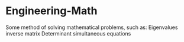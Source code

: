 # Engineering-Math
Some method of solving mathematical problems, such as:
  Eigenvalues
  inverse matrix
  Determinant
  simultaneous equations
